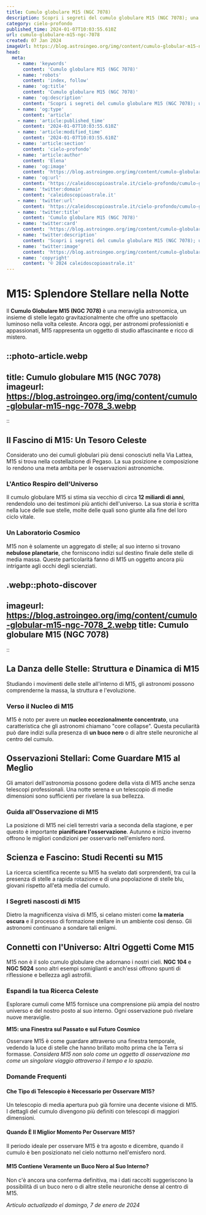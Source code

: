 ```yaml
---
title: Cumulo globulare M15 (NGC 7078)
description: Scopri i segreti del cumulo globulare M15 (NGC 7078); una guida stellare che illumina luniverso e affascina gli astronomi. Esplora ora!
category: cielo-profondo
published_time: 2024-01-07T10:03:55.610Z
url: cumulo-globulare-m15-ngc-7078
created: 07 Jan 2024
imageUrl: https://blog.astroingeo.org/img/content/cumulo-globular-m15-ngc-7078_3.webp
head:
  meta:
    - name: 'keywords'
      content: 'Cumulo globulare M15 (NGC 7078)'
    - name: 'robots'
      content: 'index, follow'
    - name: 'og:title'
      content: 'Cumulo globulare M15 (NGC 7078)'
    - name: 'og:description'
      content: 'Scopri i segreti del cumulo globulare M15 (NGC 7078); una guida stellare che illumina luniverso e affascina gli astronomi. Esplora ora!'
    - name: 'og:type'
      content: 'article'
    - name: 'article:published_time'
      content: '2024-01-07T10:03:55.610Z'
    - name: 'article:modified_time'
      content: '2024-01-07T10:03:55.610Z'
    - name: 'article:section'
      content: 'cielo-profondo'
    - name: 'article:author'
      content: 'Elena'
    - name: 'og:image'
      content: 'https://blog.astroingeo.org/img/content/cumulo-globular-m15-ngc-7078_3.webp'
    - name: 'og:url'
      content: 'https://caleidoscopioastrale.it/cielo-profondo/cumulo-globulare-m15-ngc-7078'
    - name: 'twitter:domain'
      content: 'caleidoscopioastrale.it'
    - name: 'twitter:url'
      content: 'https://caleidoscopioastrale.it/cielo-profondo/cumulo-globulare-m15-ngc-7078'
    - name: 'twitter:title'
      content: 'Cumulo globulare M15 (NGC 7078)'
    - name: 'twitter:card'
      content: 'https://blog.astroingeo.org/img/content/cumulo-globular-m15-ngc-7078_3.webp'
    - name: 'twitter:description'
      content: 'Scopri i segreti del cumulo globulare M15 (NGC 7078); una guida stellare che illumina luniverso e affascina gli astronomi. Esplora ora!'
    - name: 'twitter:image'
      content: 'https://blog.astroingeo.org/img/content/cumulo-globular-m15-ngc-7078_3.webp'
    - name: 'copyright'
      content: '© 2024 caleidoscopioastrale.it'
---
```

# M15: Splendore Stellare nella Notte

Il **Cumulo Globulare M15 (NGC 7078)** è una meraviglia astronomica, un insieme di stelle legato gravitazionalmente che offre uno spettacolo luminoso nella volta celeste. Ancora oggi, per astronomi professionisti e appassionati, M15 rappresenta un oggetto di studio affascinante e ricco di mistero.

::photo-article.webp
---
title: Cumulo globulare M15 (NGC 7078)
imageurl: https://blog.astroingeo.org/img/content/cumulo-globular-m15-ngc-7078_3.webp
---
::

## Il Fascino di M15: Un Tesoro Celeste

Considerato uno dei cumuli globulari più densi conosciuti nella Via Lattea, M15 si trova nella costellazione di Pegaso. La sua posizione e composizione lo rendono una meta ambita per le osservazioni astronomiche.

### L'Antico Respiro dell'Universo

Il cumulo globulare M15 si stima sia vecchio di circa **12 miliardi di anni**, rendendolo uno dei testimoni più antichi dell'universo. La sua storia è scritta nella luce delle sue stelle, molte delle quali sono giunte alla fine del loro ciclo vitale.

### Un Laboratorio Cosmico

M15 non è solamente un aggregato di stelle; al suo interno si trovano **nebulose planetarie**, che forniscono indizi sul destino finale delle stelle di media massa. Queste particolarità fanno di M15 un oggetto ancora più intrigante agli occhi degli scienziati.

.webp::photo-discover
---
imageurl: https://blog.astroingeo.org/img/content/cumulo-globular-m15-ngc-7078_2.webp
title: Cumulo globulare M15 (NGC 7078)
---
::

## La Danza delle Stelle: Struttura e Dinamica di M15

Studiando i movimenti delle stelle all'interno di M15, gli astronomi possono comprenderne la massa, la struttura e l'evoluzione. 

### Verso il Nucleo di M15

M15 è noto per avere un **nucleo eccezionalmente concentrato**, una caratteristica che gli astronomi chiamano "core collapse". Questa peculiarità può dare indizi sulla presenza di **un buco nero** o di altre stelle neuroniche al centro del cumulo.

## Osservazioni Stellari: Come Guardare M15 al Meglio

Gli amatori dell'astronomia possono godere della vista di M15 anche senza telescopi professionali. Una notte serena e un telescopio di medie dimensioni sono sufficienti per rivelare la sua bellezza.

### Guida all'Osservazione di M15

La posizione di M15 nei cieli terrestri varia a seconda della stagione, e per questo è importante **pianificare l'osservazione**. Autunno e inizio inverno offrono le migliori condizioni per osservarlo nell'emisfero nord.

## Scienza e Fascino: Studi Recenti su M15

La ricerca scientifica recente su M15 ha svelato dati sorprendenti, tra cui la presenza di stelle a rapida rotazione e di una popolazione di stelle blu, giovani rispetto all'età media del cumulo. 

### I Segreti nascosti di M15

Dietro la magnificenza visiva di M15, si celano misteri come **la materia oscura** e il processo di formazione stellare in un ambiente così denso. Gli astronomi continuano a sondare tali enigmi.

## Connetti con l'Universo: Altri Oggetti Come M15

M15 non è il solo cumulo globulare che adornano i nostri cieli. **NGC 104** e **NGC 5024** sono altri esempi somiglianti e anch'essi offrono spunti di riflessione e bellezza agli astrofili.

### Espandi la tua Ricerca Celeste

Esplorare cumuli come M15 fornisce una comprensione più ampia del nostro universo e del nostro posto al suo interno. Ogni osservazione può rivelare nuove meraviglie.

**M15: una Finestra sul Passato e sul Futuro Cosmico**

Osservare M15 è come guardare attraverso una finestra temporale, vedendo la luce di stelle che hanno brillato molto prima che la Terra si formasse. *Considera M15 non solo come un oggetto di osservazione ma come un singolare viaggio attraverso il tempo e lo spazio.*

### Domande Frequenti

#### Che Tipo di Telescopio è Necessario per Osservare M15?

Un telescopio di media apertura può già fornire una decente visione di M15. I dettagli del cumulo divengono più definiti con telescopi di maggiori dimensioni.

#### Quando È Il Miglior Momento Per Osservare M15?

Il periodo ideale per osservare M15 è tra agosto e dicembre, quando il cumulo è ben posizionato nel cielo notturno nell'emisfero nord.

#### M15 Contiene Veramente un Buco Nero al Suo Interno?

Non c'è ancora una conferma definitiva, ma i dati raccolti suggeriscono la possibilità di un buco nero o di altre stelle neuroniche dense al centro di M15.

_Artículo actualizado el domingo, 7 de enero de 2024_